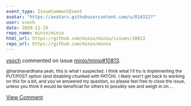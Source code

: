 ```yaml
---
event_type: IssueCommentEvent
avatar: "https://avatars.githubusercontent.com/u/814322?"
user: vsoch
date: 2020-11-19
repo_name: minio/minio
html_url: https://github.com/minio/minio/issues/10813
repo_url: https://github.com/minio/minio
---
```


<a href='https://github.com/vsoch' target='_blank'>vsoch</a> commented on issue <a href='https://github.com/minio/minio/issues/10813' target='_blank'>minio/minio#10813</a>.

<small>@harshavardhana yeah, this is what I suspected. I think what I'll try is implementing the PUT/POST option (and disabling chunked with PATCH). I likely won't get back to working on this for a bit, and you've answered my question, so please feel free to close the issue, unless you think it would be beneficial for others to possibly see and weigh in on....</small>

<a href='https://github.com/minio/minio/issues/10813' target='_blank'>View Comment</a>